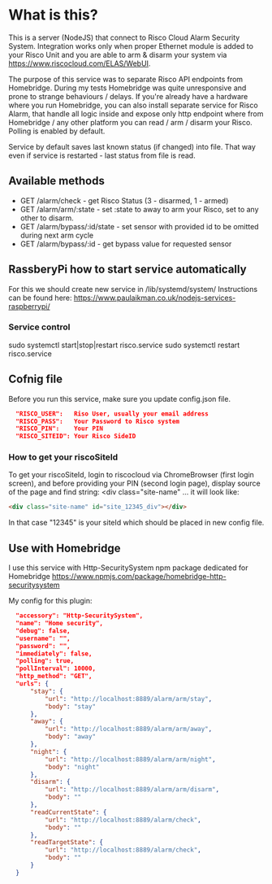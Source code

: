 # What is this?

This is a server (NodeJS) that connect to Risco Cloud Alarm Security System.
Integration works only when proper Ethernet module is added to your Risco Unit and you are able to arm & disarm your system via https://www.riscocloud.com/ELAS/WebUI.

The purpose of this service was to separate Risco API endpoints from Homebridge. During my tests Homebridge was quite unresponsive and prone to strange behaviours / delays. If you're already have a hardware where you run Homebridge, you can also install separate service for Risco Alarm, that handle all logic inside and expose only http endpoint where from Homebridge / any other platform you can read / arm / disarm your Risco. Polling is enabled by default.

Service by default saves last known status (if changed) into file. That way even if service is restarted - last status from file is read.

## Available methods

- GET /alarm/check - get Risco Status (3 - disarmed, 1 - armed)
- GET /alarm/arm/:state - set :state to away to arm your Risco, set to any other to disarm.
- GET /alarm/bypass/:id/state - set sensor with provided id to be omitted during next arm cycle
- GET /alarm/bypass/:id - get bypass value for requested sensor

## RassberyPi how to start service automatically

For this we should create new service in /lib/systemd/system/
Instructions can be found here:
https://www.paulaikman.co.uk/nodejs-services-raspberrypi/

### Service control

sudo systemctl start|stop|restart risco.service
sudo systemctl restart risco.service

## Cofnig file

Before you run this service, make sure you update config.json file.

```json
  "RISCO_USER":   Riso User, usually your email address
  "RISCO_PASS":   Your Password to Risco system
  "RISCO_PIN":    Your PIN
  "RISCO_SITEID": Your Risco SideID
```

### How to get your riscoSiteId

To get your riscoSiteId, login to riscocloud via ChromeBrowser (first login screen), and before providing your PIN (second login page), display source of the page and find string: <div class="site-name" ... it will look like:

```html
<div class="site-name" id="site_12345_div"></div>
```

In that case "12345" is your siteId which should be placed in new config file.

## Use with Homebridge

I use this service with Http-SecuritySystem npm package dedicated for Homebridge
https://www.npmjs.com/package/homebridge-http-securitysystem

My config for this plugin:

```json
  "accessory": "Http-SecuritySystem",
  "name": "Home security",
  "debug": false,
  "username": "",
  "password": "",
  "immediately": false,
  "polling": true,
  "pollInterval": 10000,
  "http_method": "GET",
  "urls": {
      "stay": {
          "url": "http://localhost:8889/alarm/arm/stay",
          "body": "stay"
      },
      "away": {
          "url": "http://localhost:8889/alarm/arm/away",
          "body": "away"
      },
      "night": {
          "url": "http://localhost:8889/alarm/arm/night",
          "body": "night"
      },
      "disarm": {
          "url": "http://localhost:8889/alarm/arm/disarm",
          "body": ""
      },
      "readCurrentState": {
          "url": "http://localhost:8889/alarm/check",
          "body": ""
      },
      "readTargetState": {
          "url": "http://localhost:8889/alarm/check",
          "body": ""
      }
  }

```
